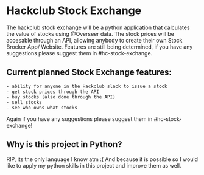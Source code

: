 # Hackclub Stock Exchange
The hackclub stock exchange will be a python application that calculates the value of stocks using @Overseer data. The stock prices will be accesable through an API, allowing anybody to create their own Stock Brocker App/ Website. 
Features are still being determined, if you have any suggestions please suggest them in #hc-stock-exchange. 

## Current planned Stock Exchange features:
    - ability for anyone in the Hackclub slack to issue a stock
    - get stock prices through the API
    - buy stocks (also done through the API)
    - sell stocks
    - see who owns what stocks

Again if you have any suggestions please suggest them in #hc-stock-exchange!

## Why is this project in Python?
RIP, its the only language I know atm :(
And because it is possible so I would like to apply my python skills in this project and improve them as well. 
